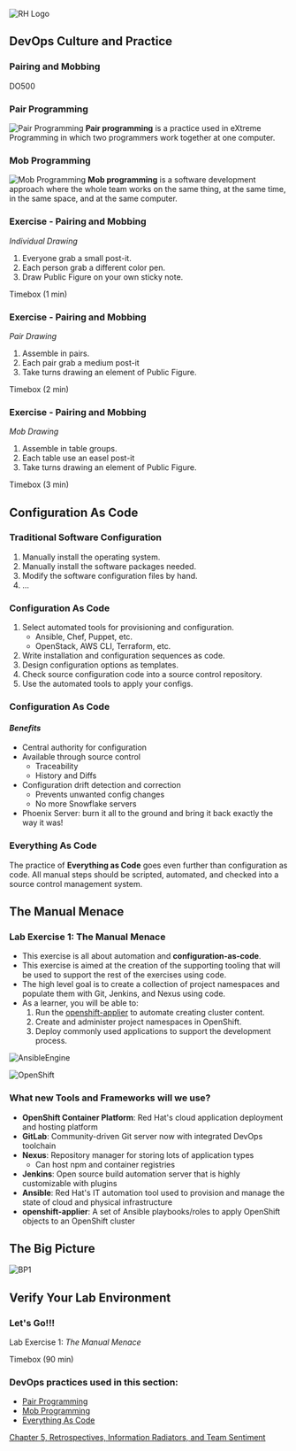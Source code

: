 <!-- .slide: data-background-image="images/cloudbackground.png" -->
![RH Logo](css/images/RHLogo3.png) <!-- {_class="title-logo"} -->
## DevOps Culture and Practice <!-- {_class="course-title"} -->
### Pairing and Mobbing <!-- {_class="title-color"} -->
DO500 <!-- {_class="title-color"} -->



<!--.slide: id="pair-mob" -->
### Pair Programming
![Pair Programming](images/PairAndMob/coaching-coders-coding-7374.jpg) <!-- {_class="inline-image"} -->
**Pair programming** is a practice used in eXtreme Programming in which
two programmers work together at one computer.


### Mob Programming
![Mob Programming](images/PairAndMob/chairs-developer-development-1181376.jpg) <!-- {_class="inline-image"} -->
**Mob programming** is a software development approach where the whole team
works on the same thing, at the same time, in the same space, and at the same
computer.



### Exercise - Pairing and Mobbing
_Individual Drawing_

1. Everyone grab a small post-it.
2. Each person grab a different color pen.
3. Draw Public Figure on your own sticky note.

Timebox (1 min) <!-- {_class="small"} -->


### Exercise - Pairing and Mobbing
_Pair Drawing_
1. Assemble in pairs.
2. Each pair grab a medium post-it
3. Take turns drawing an element of Public Figure.

Timebox (2 min) <!-- {_class="small"} -->


### Exercise - Pairing and Mobbing
_Mob Drawing_
1. Assemble in table groups.
2. Each table use an easel post-it
3. Take turns drawing an element of Public Figure.

Timebox (3 min) <!-- {_class="small"} -->



<!--.slide: id="config-as-code" -->
## Configuration As Code


### Traditional Software Configuration
1. Manually install the operating system.
2. Manually install the software packages needed.
3. Modify the software configuration files by hand.
4. ...


### Configuration As Code
1. Select automated tools for provisioning and configuration.
   * Ansible, Chef, Puppet, etc.
   * OpenStack, AWS CLI, Terraform, etc.
2. Write installation and configuration sequences as code.
3. Design configuration options as templates.
4. Check source configuration code into a source control repository.
5. Use the automated tools to apply your configs.


### Configuration As Code
#### _Benefits_
* Central authority for configuration
* Available through source control
  * Traceability
  * History and Diffs
* Configuration drift detection and correction
  * Prevents unwanted config changes
  * No more Snowflake servers
* Phoenix Server: burn it all to the ground and bring it back exactly the
way it was!


### Everything As Code
The practice of **Everything as Code** goes even further than configuration as code. All
manual steps should be scripted, automated, and checked into a source control
management system.



<!--.slide: id="manual-menace" -->
## The Manual Menace


### Lab Exercise 1: The Manual Menace
* This exercise is all about automation and **configuration-as-code**.
* This exercise is aimed at the creation of the supporting tooling that will be
used to support the rest of the exercises using code.
* The high level goal is to create a collection of project namespaces and
populate them with Git, Jenkins, and Nexus using code.
* As a learner, you will be able to:
  1. Run the [openshift-applier](https://github.com/redhat-cop/openshift-applier/)
  to automate creating cluster content.
  2. Create and administer project namespaces in OpenShift.
  3. Deploy commonly used applications to support the development process.


![AnsibleEngine](images/PairAndMob/ansible.png)


![OpenShift](images/PairAndMob/openshift.png)


### What new Tools and Frameworks will we use?
* **OpenShift Container Platform**: Red Hat's cloud application deployment and
hosting platform
* **GitLab**: Community-driven Git server now with integrated DevOps toolchain
* **Nexus**: Repository manager for storing lots of application types
  * Can host npm and container registries
* **Jenkins**: Open source build automation server that is highly customizable with plugins
* **Ansible**: Red Hat's IT automation tool used to provision and manage the
state of cloud and physical infrastructure
* **openshift-applier**: A set of Ansible playbooks/roles to apply OpenShift
objects to an OpenShift cluster



## The Big Picture
![BP1](images/bp-1-manual-menace.jpg)



## Verify Your Lab Environment



### Let's Go!!!
Lab Exercise 1: _The Manual Menace_

Timebox (90 min) <!-- {_class="small"} -->



<!-- .slide: data-background-image="images/chef-background.png", class="white-style" -->
### DevOps practices used in this section:
- [Pair Programming](https://openpracticelibrary.com/practice/pair-programming/)
- [Mob Programming](https://openpracticelibrary.com/practice/mob-programming/)
- [Everything As Code](https://openpracticelibrary.com/practice/everything-as-code/)



<!-- .slide: data-background-image="css/images/RH_Chapter_Title_Background2.png", class="white-style" -->
[Chapter 5, Retrospectives, Information Radiators, and Team Sentiment](chapter05.html)
